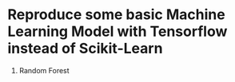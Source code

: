 # Reproduce some basic Machine Learning Model with Tensorflow instead of Scikit-Learn

1. Random Forest
